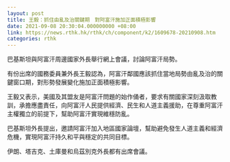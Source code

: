 ```yaml
---
layout: post
title: 王毅：抓住由亂及治關鍵期　對阿富汗施加正面積極影響
date: 2021-09-08 20:30:04.000000000 +08:00
link: https://news.rthk.hk/rthk/ch/component/k2/1609678-20210908.htm
categories: rthk
---
```


巴基斯坦與阿富汗周邊國家外長舉行網上會議，討論阿富汗局勢。

有份出席的國務委員兼外長王毅認為，阿富汗鄰國應該抓住當地局勢由亂及治的關鍵窗口期，對形勢發展變化施加正面積極影響。

王毅又表示，美國及其盟友是阿富汗問題的始作俑者，要求有關國家深刻汲取教訓，承擔應盡責任，向阿富汗人民提供經濟、民生和人道主義援助，在尊重阿富汗主權獨立的前提下，幫助阿富汗實現維穩防亂。

巴基斯坦外長提出，邀請阿富汗加入地區國家論壇，幫助避免發生人道主義和經濟危機，實現阿富汗持久和平與穩定的共同目標。 

伊朗、塔吉克、土庫曼和烏茲別克外長都有出席會議。
